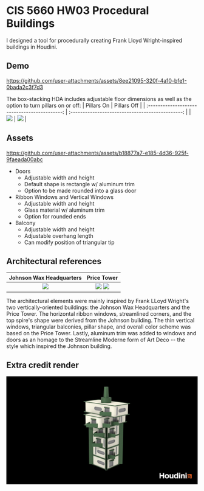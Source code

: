 # CIS 5660 HW03 Procedural Buildings

I designed a tool for procedurally creating Frank Lloyd Wright-inspired buildings in Houdini.

## Demo

https://github.com/user-attachments/assets/8ee21095-320f-4a10-bfe1-0bada2c3f7d3

The box-stacking HDA includes adjustable floor dimensions as well as the option to turn pillars on or off:
| Pillars On | Pillars Off |
| :-------------------------------------------: | :----------------------------------------------: |
| <image src="./assets/pillars.png" height=300> | <image src="./assets/streamline.png" height=300> |

## Assets

https://github.com/user-attachments/assets/b18877a7-e185-4d36-925f-9faeada00abc

- Doors
  - Adjustable width and height
  - Default shape is rectangle w/ aluminum trim
  - Option to be made rounded into a glass door
- Ribbon Windows and Vertical Windows
  - Adjustable width and height
  - Glass material w/ aluminum trim
  - Option for rounded ends
- Balcony
  - Adjustable width and height
  - Adjustable overhang length
  - Can modify position of triangular tip

## Architectural references

|                                         Johnson Wax Headquarters                                         |                                               Price Tower                                                |
| :------------------------------------------------------------------------------------------------------: | :------------------------------------------------------------------------------------------------------: |
| <image src="https://github.com/user-attachments/assets/dc44c3f5-cede-4752-bfc6-dd73a5e4e9e9" height=200> | <image src="https://github.com/user-attachments/assets/7507487d-8dc1-4c02-a585-eabc06b228b3" height=200> <image src="https://github.com/user-attachments/assets/978d3075-1322-4164-b767-1ecb61bf2cf0" height=200> |

The architectural elements were mainly inspired by Frank LLoyd Wright's two vertically-oriented buildings: the Johnson Wax Headquarters and the Price Tower.
The horizontal ribbon windows, streamlined corners, and the top spire's shape were derived from the Johnson building.
The thin vertical windows, triangular balconies, pillar shape, and overall color scheme was based on the Price Tower.
Lastly, aluminum trim was added to windows and doors as an homage to the Streamline Moderne form of Art Deco -- the style which inspired the Johnson building.

## Extra credit render

![](./assets/render.jpg)
